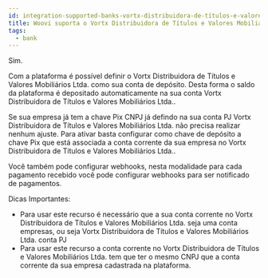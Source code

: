 ```yaml
---
id: integration-supported-banks-vortx-distribuidora-de-títulos-e-valores-mobiliários-ltda
title: Woovi suporta o Vortx Distribuidora de Títulos e Valores Mobiliários Ltda. ?
tags:
  - bank
---
```


Sim.

Com a plataforma é possível definir o Vortx Distribuidora de Títulos e Valores Mobiliários Ltda. como sua conta de depósito. Desta forma o saldo da plataforma é depositado automaticamente na sua conta Vortx Distribuidora de Títulos e Valores Mobiliários Ltda..

Se sua empresa já tem a chave Pix CNPJ já defindo na sua conta PJ Vortx Distribuidora de Títulos e Valores Mobiliários Ltda. não precisa realizar nenhum ajuste. Para ativar basta configurar como chave de depósito a chave Pix que está associada a conta corrente da sua empresa no Vortx Distribuidora de Títulos e Valores Mobiliários Ltda..

Você também pode configurar webhooks, nesta modalidade para cada pagamento recebido você pode configurar webhooks para ser notificado de pagamentos.

Dicas Importantes:

- Para usar este recurso é necessário que a sua conta corrente no Vortx Distribuidora de Títulos e Valores Mobiliários Ltda. seja uma conta empresas, ou seja Vortx Distribuidora de Títulos e Valores Mobiliários Ltda. conta PJ
- Para usar este recurso a conta corrente no Vortx Distribuidora de Títulos e Valores Mobiliários Ltda. tem que ter o mesmo CNPJ que a conta corrente da sua empresa cadastrada na plataforma.
